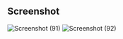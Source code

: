 ## Screenshot

![Screenshot (91)](https://user-images.githubusercontent.com/45038126/139722306-e725064c-0585-411f-aadf-0baddecd9af8.png)
![Screenshot (92)](https://user-images.githubusercontent.com/45038126/139722326-a2588e5f-3496-41fd-a5fb-4c1471e3260f.png)
